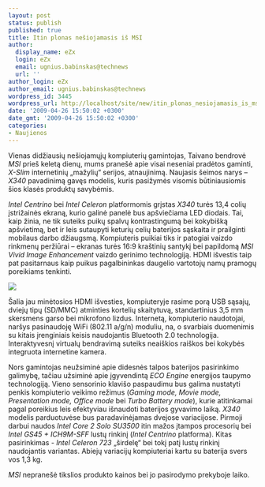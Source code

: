 ```yaml
---
layout: post
status: publish
published: true
title: Itin plonas nešiojamasis iš MSI
author:
  display_name: eZx
  login: eZx
  email: ugnius.babinskas@technews
  url: ''
author_login: eZx
author_email: ugnius.babinskas@technews
wordpress_id: 3445
wordpress_url: http://localhost/site/new/itin_plonas_nesiojamasis_is_msi/
date: '2009-04-26 15:50:02 +0300'
date_gmt: '2009-04-26 15:50:02 +0300'
categories:
- Naujienos
---
```

<p>Vienas didžiausių nešiojamųjų kompiuterių gamintojas, Taivano bendrovė <i>MSI</i> prieš keletą dienų, mums pranešė apie visai neseniai pradėtos gaminti, <i>X-Slim</i> internetinių „mažylių“ serijos, atnaujinimą. Naujasis šeimos narys – <i>X340</i> pavadinimą gavęs modelis, kuris pasižymės visomis būtiniausiomis šios klasės produktų savybėmis.</p>
<p><i>Intel Centrino</i> bei <i>Intel Celeron</i> platformomis grįstas <i>X340</i> turės 13,4 colių įstrižainės ekraną, kurio galinė panelė bus apšviečiama LED diodais. Tai, kaip žinia, ne tik suteiks puikų spalvų kontrastingumą bei kokybišką apšvietimą, bet ir leis sutaupyti keturių celių baterijos sąskaita ir prailginti mobilaus darbo džiaugsmą. Kompiuteris puikiai tiks ir patogiai vaizdo rinkmenų peržiūrai – ekranas turės 16:9 kraštinių santykį bei papildomą <i>MSI Vivid Image Enhancement</i> vaizdo gerinimo technologiją. HDMI išvestis taip pat pasitarnaus kaip puikus pagalbininkas daugelio vartotojų namų pramogų poreikiams tenkinti. </p>
<p><img src="http://ezx.technews.lt/images/Products/MSI_X340.jpg" /></p>
<p>Šalia jau minėtosios HDMI išvesties, kompiuteryje rasime porą USB sąsajų, dviejų tipų (SD/MMC) atminties kortelių skaitytuvą, standartinius 3,5 mm skersmens garso bei mikrofono lizdus. Internetą, kompiuterio naudotojai, naršys pasinaudoję WiFi (802.11 a/g/n) moduliu, na, o svarbiais duomenimis su kitais įrenginiais keisis naudojantis Bluetooth 2.0 technologija. Interaktyvesnį virtualų bendravimą suteiks neaiškios raiškos bei kokybės integruota internetine kamera. </p>
<p>Nors gamintojas neužsiminė apie didesnės talpos baterijos pasirinkimo galimybę, tačiau užsiminė apie įgyvendintą <i>ECO Engine</i> energijos taupymo technologiją. Vieno sensorinio klavišo paspaudimu bus galima nustatyti penkis kompiuterio veikimo režimus (<i>Gaming mode, Movie mode, Presentation mode, Office mode</i> bei<i> Turbo Battery mode</i>), kurie atitinkamai pagal poreikius leis efektyviau išnaudoti baterijos gyvavimo laiką. <i>X340</i> modelis parduotuvėse bus paradavinėjamas dvejose variacijose. Pirmoji darbui naudos <i>Intel Core 2 Solo SU3500</i> itin mažos įtampos procesorių bei <i>Intel GS45 + ICH9M-SFF</i> lustų rinkinį (<i>Intel Centrino</i> platforma). Kitas pasirinkimas - <i>Intel Celeron 723</i> „širdelę“ bei tokį patį lustų rinkinį naudojantis variantas. Abiejų variacijų kompiuteriai kartu su baterija svers vos 1,3 kg.</p>
<p><i>MSI</i> nepranešė tikslios produkto kainos bei jo pasirodymo prekyboje laiko.</p>
